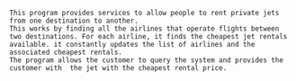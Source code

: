 	This program provides services to allow people to rent private jets from one destination to another.
	This works by finding all the airlines that operate flights between two destinations. For each airline, it finds the cheapest jet rentals available. it constantly updates the list of airlines and the associated cheapest rentals.
	The program allows the customer to query the system and provides the customer with  the jet with the cheapest rental price.